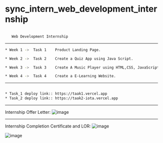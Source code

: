 # sync_intern_web_development_internship
```sh

   Web Development Internship
```
---

```sh
* Week 1 ->  Task 1    Product Landing Page.

* Week 2 ->  Task 2    Create a Quiz App using Java Script.

* Week 3 ->  Task 3    Create A Music Player using HTML,CSS, JavaScript.

* Week 4 ->  Task 4    Create a E-Learning Website.
```

--- 

```sh

* Task_1 deploy link:: https://taak1.vercel.app
* Task_2 deploy link:: https://taak2-iota.vercel.app
```

---

Internship Offer Letter:
![image](https://github.com/dollpriyanka/sync_intern_web_development_-internship/assets/91906722/5b397701-0494-45a1-846b-cef72f4259de)

---

Internship Completion Certificate and LOR:
![image](https://github.com/dollpriyanka/sync_intern_web_development_-internship/assets/91906722/78e5eb03-75c9-4ea3-a369-f6b9b62de974)

![image](https://github.com/dollpriyanka/sync_intern_web_development_-internship/assets/91906722/edfac26f-d027-4d33-9ce2-21d54c7f1b87)

